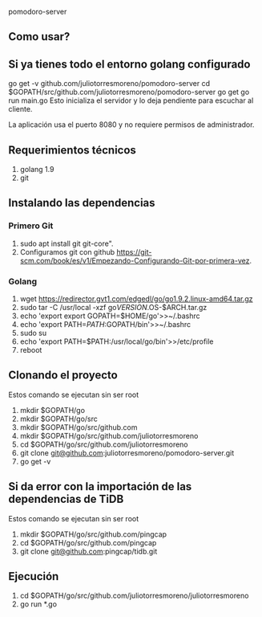 pomodoro-server
## Como usar?

## Si ya tienes todo el entorno golang configurado
go get -v github.com/juliotorresmoreno/pomodoro-server
cd $GOPATH/src/github.com/juliotorresmoreno/pomodoro-server
go get
go run main.go
Esto inicializa el servidor y lo deja pendiente para escuchar al cliente.

La aplicación usa el puerto 8080 y no requiere permisos de administrador.

## Requerimientos técnicos
1. golang 1.9
2. git

## Instalando las dependencias
### Primero Git
1. sudo apt install git git-core".
2. Configuramos git con github https://git-scm.com/book/es/v1/Empezando-Configurando-Git-por-primera-vez.

### Golang
1. wget https://redirector.gvt1.com/edgedl/go/go1.9.2.linux-amd64.tar.gz
2. sudo tar -C /usr/local -xzf go$VERSION.$OS-$ARCH.tar.gz
3. echo 'export export GOPATH=$HOME/go'>>~/.bashrc
4. echo 'export PATH=$PATH:$GOPATH/bin'>>~/.bashrc
5. sudo su
6. echo 'export PATH=$PATH:/usr/local/go/bin'>>/etc/profile
7. reboot

## Clonando el proyecto

Estos comando se ejecutan sin ser root

1. mkdir $GOPATH/go
2. mkdir $GOPATH/go/src
3. mkdir $GOPATH/go/src/github.com
4. mkdir $GOPATH/go/src/github.com/juliotorresmoreno
5. cd $GOPATH/go/src/github.com/juliotorresmoreno
6. git clone git@github.com:juliotorresmoreno/pomodoro-server.git
7. go get -v

## Si da error con la importación de las dependencias de TiDB

Estos comando se ejecutan sin ser root

1. mkdir $GOPATH/go/src/github.com/pingcap
2. cd $GOPATH/go/src/github.com/pingcap
3. git clone git@github.com:pingcap/tidb.git

## Ejecución
1. cd $GOPATH/go/src/github.com/juliotorresmoreno/juliotorresmoreno
2. go run *.go

